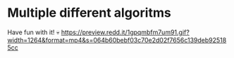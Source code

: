 # Multiple different algoritms

Have fun with it! 💀
https://preview.redd.it/1gpqmbfm7um91.gif?width=1264&format=mp4&s=064b60bebf03c70e2d02f7656c139deb925185cc 

